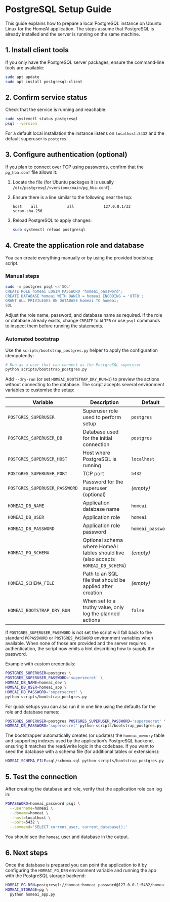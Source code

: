 # PostgreSQL Setup Guide

This guide explains how to prepare a local PostgreSQL instance on Ubuntu Linux for the HomeAI application. The steps assume that PostgreSQL is already installed and the server is running on the same machine.

## 1. Install client tools

If you only have the PostgreSQL server packages, ensure the command‐line tools are available:

```bash
sudo apt update
sudo apt install postgresql-client
```

## 2. Confirm service status

Check that the service is running and reachable:

```bash
sudo systemctl status postgresql
psql --version
```

For a default local installation the instance listens on `localhost:5432` and the default superuser is `postgres`.

## 3. Configure authentication (optional)

If you plan to connect over TCP using passwords, confirm that the `pg_hba.conf` file allows it:

1. Locate the file (for Ubuntu packages it is usually `/etc/postgresql/<version>/main/pg_hba.conf`).
2. Ensure there is a line similar to the following near the top:

   ```text
   host    all             all             127.0.0.1/32            scram-sha-256
   ```

3. Reload PostgreSQL to apply changes:

   ```bash
   sudo systemctl reload postgresql
   ```

## 4. Create the application role and database

You can create everything manually or by using the provided bootstrap script.

### Manual steps

```bash
sudo -u postgres psql <<'SQL'
CREATE ROLE homeai LOGIN PASSWORD 'homeai_password';
CREATE DATABASE homeai WITH OWNER = homeai ENCODING = 'UTF8';
GRANT ALL PRIVILEGES ON DATABASE homeai TO homeai;
SQL
```

Adjust the role name, password, and database name as required. If the role or database already exists, change `CREATE` to `ALTER` or use `psql` commands to inspect them before running the statements.

### Automated bootstrap

Use the `scripts/bootstrap_postgres.py` helper to apply the configuration idempotently:

```bash
# Run as a user that can connect as the PostgreSQL superuser
python scripts/bootstrap_postgres.py
```

Add `--dry-run` (or set `HOMEAI_BOOTSTRAP_DRY_RUN=1`) to preview the actions without connecting to the database. The script accepts several environment variables to customise the setup:

| Variable | Description | Default |
|----------|-------------|---------|
| `POSTGRES_SUPERUSER` | Superuser role used to perform setup | `postgres` |
| `POSTGRES_SUPERUSER_DB` | Database used for the initial connection | `postgres` |
| `POSTGRES_SUPERUSER_HOST` | Host where PostgreSQL is running | `localhost` |
| `POSTGRES_SUPERUSER_PORT` | TCP port | `5432` |
| `POSTGRES_SUPERUSER_PASSWORD` | Password for the superuser (optional) | *(empty)* |
| `HOMEAI_DB_NAME` | Application database name | `homeai` |
| `HOMEAI_DB_USER` | Application role | `homeai` |
| `HOMEAI_DB_PASSWORD` | Application role password | `homeai_password` |
| `HOMEAI_PG_SCHEMA` | Optional schema where HomeAI tables should live (also accepts `HOMEAI_DB_SCHEMA`) | *(empty)* |
| `HOMEAI_SCHEMA_FILE` | Path to an SQL file that should be applied after creation | *(empty)* |
| `HOMEAI_BOOTSTRAP_DRY_RUN` | When set to a truthy value, only log the planned actions | `false` |

If `POSTGRES_SUPERUSER_PASSWORD` is not set the script will fall back to the standard
`PGPASSWORD` or `POSTGRES_PASSWORD` environment variables when available. When none of
those are provided and the server requires authentication, the script now emits a hint
describing how to supply the password.

Example with custom credentials:

```bash
POSTGRES_SUPERUSER=postgres \
POSTGRES_SUPERUSER_PASSWORD='supersecret' \
HOMEAI_DB_NAME=homeai_dev \
HOMEAI_DB_USER=homeai_app \
HOMEAI_DB_PASSWORD='supersecret' \
python scripts/bootstrap_postgres.py
```

For quick setups you can also run it in one line using the defaults for the role and database names:

```bash
POSTGRES_SUPERUSER=postgres POSTGRES_SUPERUSER_PASSWORD='supersecret' \
HOMEAI_DB_PASSWORD='supersecret' python scripts/bootstrap_postgres.py
```

The bootstrapper automatically creates (or updates) the `homeai_memory` table and supporting indexes used by the application’s PostgreSQL backend, ensuring it matches the read/write logic in the codebase. If you want to seed the database with a schema file (for additional tables or extensions):

```bash
HOMEAI_SCHEMA_FILE=sql/schema.sql python scripts/bootstrap_postgres.py
```

## 5. Test the connection

After creating the database and role, verify that the application role can log in:

```bash
PGPASSWORD=homeai_password psql \
  --username=homeai \
  --dbname=homeai \
  --host=localhost \
  --port=5432 \
  --command='SELECT current_user, current_database();'
```

You should see the `homeai` user and database in the output.

## 6. Next steps

Once the database is prepared you can point the application to it by configuring the `HOMEAI_PG_DSN` environment variable and running the app with the PostgreSQL storage backend:

```bash
HOMEAI_PG_DSN=postgresql://homeai:homeai_password@127.0.0.1:5432/homeai \
HOMEAI_STORAGE=pg \
  python homeai_app.py
```
